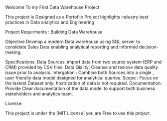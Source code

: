 Welcome To my First Data Warehouse Project

This project is Designed as a Portoflio Project highlights industry best practices in Data analytics and Engineering



Project Requirments :
Building Data Warehouse

Objective 
Develop a modern Data warehouse using SQL server to conslidate Sales Data enabling analytical reporting and informed decision-making.

Specifications:
Data Sources: import data from two source system (ERP and CRM) provided by CSV files.
Data Qiality: Cleanse and reslove data quality issue prior to analysis.
Intergation : Combine both Sources into a single , user friendly data model designed for analytical queries.
Scope : Focus on the lastest Dataset only; hostrization of data is not required.
Documentation: Provide Clear documentation of the data model to support both business stakeholders and analytics team.



License:

This project is under the [MIT License] you are Free to use this project


